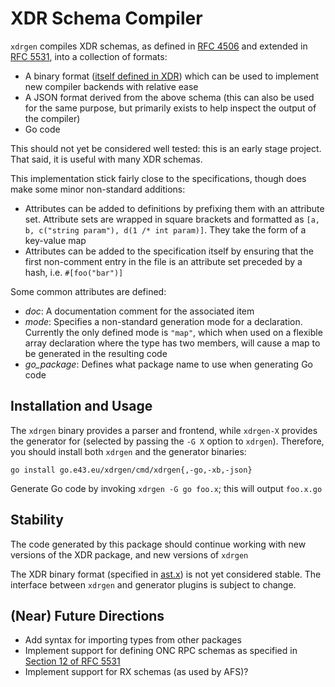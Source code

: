 # XDR Schema Compiler

`xdrgen` compiles XDR schemas, as defined in [RFC 4506] and extended in [RFC 5531], 
into a collection of formats:

 * A binary format ([itself defined in XDR][ast]) which can be used to
   implement new compiler backends with relative ease
 * A JSON format derived from the above schema (this can also be used for the
   same purpose, but primarily exists to help inspect the output of the compiler)
 * Go code

This should not yet be considered well tested: this is an early stage project. That said,
it is useful with many XDR schemas.

This implementation stick fairly close to the specifications, though does make some
minor non-standard additions:

 * Attributes can be added to definitions by prefixing them with an attribute set.
   Attribute sets are wrapped in square brackets and formatted as 
   `[a, b, c("string param"), d(1 /* int param)]`. They take the form of a key-value
   map
 * Attributes can be added to the specification itself by ensuring that the first
   non-comment entry in the file is an attribute set preceded by a hash, i.e. 
   `#[foo("bar")]`

Some common attributes are defined:

 * *doc*: A documentation comment for the associated item
 * *mode*: Specifies a non-standard generation mode for a declaration. Currently 
   the only defined mode is `"map"`, which when used on a flexible array declaration
   where the type has two members, will cause a map to be generated in the resulting code
 * *go_package*: Defines what package name to use when generating Go code

## Installation and Usage
The `xdrgen` binary provides a parser and frontend, while `xdrgen-X` provides the generator
for (selected by passing the `-G X` option to `xdrgen`). Therefore, you should install both
`xdrgen` and the generator binaries:

```
go install go.e43.eu/xdrgen/cmd/xdrgen{,-go,-xb,-json}
```

Generate Go code by invoking `xdrgen -G go foo.x`; this will output `foo.x.go`

## Stability
The code generated by this package should continue working with new versions of the
XDR package, and new versions of `xdrgen`

The XDR binary format (specified in [ast.x][ast]) is not yet considered stable. The
interface between `xdrgen` and generator plugins is subject to change.

## (Near) Future Directions

* Add syntax for importing types from other packages
* Implement support for defining ONC RPC schemas as specified in [Section 12 of RFC 5531][RFC 5531 s12]
* Implement support for RX schemas (as used by AFS)?

[RFC 4506]: https://tools.ietf.org/html/rfc4506 
[RFC 5531]: https://tools.ietf.org/html/rfc5531
[RFC 5531 s12]: https://tools.ietf.org/html/rfc5531#section-12
[ast]: ast/ast.x